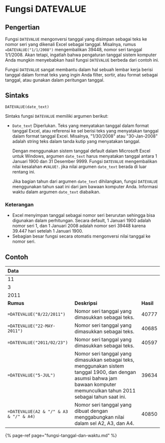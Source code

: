 # Fungsi DATEVALUE

## Pengertian

Fungsi `DATEVALUE` mengonversi tanggal yang disimpan sebagai teks ke nomor seri yang dikenali Excel sebagai tanggal. Misalnya, rumus `=DATEVALUE("1/1/2008")` mengembalikan 39448, nomor seri tanggal 1/1/2008. Akan tetapi, ingatlah bahwa pengaturan tanggal sistem komputer Anda mungkin menyebabkan hasil fungsi `DATEVALUE` berbeda dari contoh ini.

Fungsi `DATEVALUE` sangat membantu dalam hal sebuah lembar kerja berisi tanggal dalam format teks yang ingin Anda filter, sortir, atau format sebagai tanggal, atau gunakan dalam peritungan tanggal.

## Sintaks

```text
DATEVALUE(date_text)
```

Sintaks fungsi `DATEVALUE` memiliki argumen berikut:

* `Date_text` Diperlukan. Teks yang menyatakan tanggal dalam format tanggal Excel, atau referensi ke sel berisi teks yang menyatakan tanggal dalam format tanggal Excel. Misalnya, "1/30/2008" atau "30-Jan-2008" adalah string teks dalam tanda kutip yang menyatakan tanggal.

  Dengan menggunakan sistem tanggal default dalam Microsoft Excel untuk Windows, argumen `date_text` harus menyatakan tanggal antara 1 Januari 1900 dan 31 Desember 9999. Fungsi `DATEVALUE` mengembalikan nilai kesalahan `#VALUE!`. jika nilai argumen `date_text` berada di luar rentang ini.

  Jika bagian tahun dari argumen `date_text` dihilangkan, fungsi `DATEVALUE` menggunakan tahun saat ini dari jam bawaan komputer Anda. Informasi waktu dalam argumen `date_text` diabaikan.

### Keterangan

* Excel menyimpan tanggal sebagai nomor seri berurutan sehingga bisa digunakan dalam perhitungan. Secara default, 1 Januari 1900 adalah nomor seri 1, dan 1 Januari 2008 adalah nomor seri 39448 karena 39.447 hari setelah 1 Januari 1900.
* Sebagian besar fungsi secara otomatis mengonversi nilai tanggal ke nomor seri.

## Contoh

| **Data** |  |  |
| :--- | :--- | :--- |
| 11 |  |  |
| 3 |  |  |
| 2011 |  |  |
| **Rumus** | **Deskripsi** | **Hasil** |
| `=DATEVALUE("8/22/2011")` | Nomor seri tanggal yang dimasukkan sebagai teks. | 40777 |
| `=DATEVALUE("22-MAY-2011")` | Nomor seri tanggal yang dimasukkan sebagai teks. | 40685 |
| `=DATEVALUE("2011/02/23")` | Nomor seri tanggal yang dimasukkan sebagai teks. | 40597 |
| `=DATEVALUE("5-JUL")` | Nomor seri tanggal yang dimasukkan sebagai teks, menggunakan sistem tanggal 1900, dan dengan asumsi bahwa jam bawaan komputer memunculkan tahun 2011 sebagai tahun saat ini. | 39634 |
| `=DATEVALUE(A2 & "/" & A3 & "/" & A4)` | Nomor seri tanggal yang dibuat dengan menggabungkan nilai dalam sel A2, A3, dan A4. | 40850 |

{% page-ref page="fungsi-tanggal-dan-waktu.md" %}

